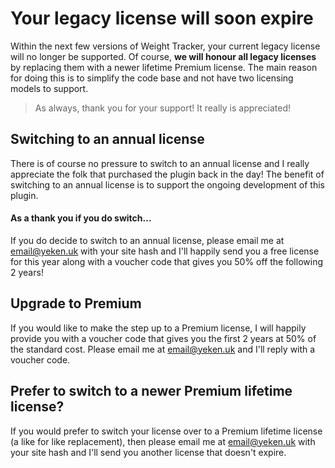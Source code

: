 # Your legacy license will soon expire
  
Within the next few versions of Weight Tracker, your current legacy license will no longer be supported. Of course, **we will honour all legacy licenses** by replacing them with a newer lifetime Premium license. The main reason for doing this is to simplify the code base and not have two licensing models to support.

> As always, thank you for your support! It really is appreciated!

## Switching to an annual license
 
 There is of course no pressure to switch to an annual license and I really appreciate the folk that purchased the plugin back in the day! The benefit of switching to an annual license is to support the ongoing development of this plugin.
 
#### As a thank you if you do switch...
 
 If you do decide to switch to an annual license, please email me at [email@yeken.uk](mailto:email@yeken.uk) with your site hash and I'll happily send you a free license for this year along with a voucher code that gives you 50% off the following 2 years!
 
## Upgrade to Premium
  
If you would like to make the step up to a Premium license, I will happily provide you with a voucher code that gives you the first 2 years at 50% of the standard cost. Please email me at [email@yeken.uk](mailto:email@yeken.uk) and I'll reply with a voucher code.
  
## Prefer to switch to a newer Premium lifetime license?
  
If you would prefer to switch your license over to a Premium lifetime license (a like for like replacement), then please email me at [email@yeken.uk](mailto:email@yeken.uk) with your site hash and I'll send you another license that doesn't expire.